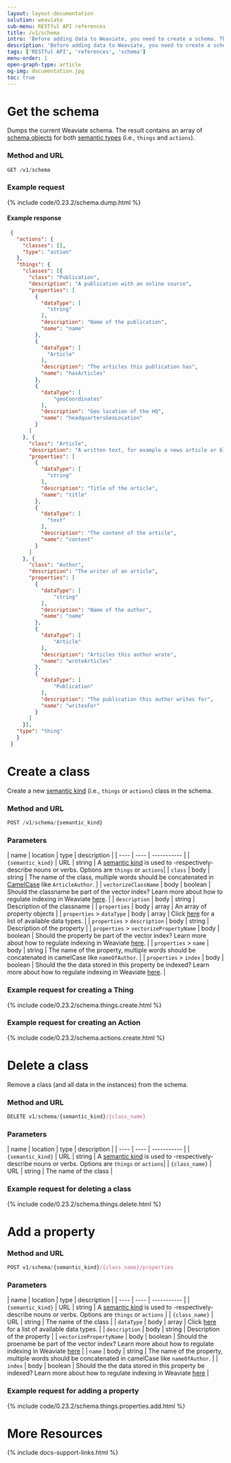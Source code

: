 ```yaml
---
layout: layout-documentation
solution: weaviate
sub-menu: RESTful API references
title: /v1/schema
intro: 'Before adding data to Weaviate, you need to create a schema. The schema contains the structure of your Weaviate in graph format. You will use the graph format to search through your Weaviate instance using <a href="../graphql-references/">GraphQL</a>. To learn how to create a schema, you can follow <a href="../how-tos/how-to-create-a-schema.html">this How-To tutorial</a>.'
description: 'Before adding data to Weaviate, you need to create a schema. The schema contains the structure of your Weaviate in graph format. You will use the graph format to search through your Weaviate instance.'
tags: ['RESTful API', 'references', 'schema']
menu-order: 1
open-graph-type: article
og-img: documentation.jpg
toc: true
---
```


# Get the schema

Dumps the current Weaviate schema. The result contains an array of [schema objects](./#schema-object) for both [semantic types](../more-resources/glossary.html) (i.e., `things` and `actions`).

### Method and URL

```js
GET /v1/schema
```

### Example request

{% include code/0.23.2/schema.dump.html %}

#### Example response

```json
 {
   "actions": {
     "classes": [],
     "type": "action"
   },
   "things": {
     "classes": [{
       "class": "Publication",
       "description": "A publication with an online source",
       "properties": [
         {
           "dataType": [
             "string"
           ],
           "description": "Name of the publication",
           "name": "name"
         },
         {
           "dataType": [
             "Article"
           ],
           "description": "The articles this publication has",
           "name": "hasArticles"
         },
         {
           "dataType": [
               "geoCoordinates"
           ],
           "description": "Geo location of the HQ",
           "name": "headquartersGeoLocation"
         }
       ]
     }, {
       "class": "Article",
       "description": "A written text, for example a news article or blog post",
       "properties": [
         {
           "dataType": [
             "string"
           ],
           "description": "Title of the article",
           "name": "title"
         },
         {
           "dataType": [
             "text"
           ],
           "description": "The content of the article",
           "name": "content"
         }
       ]
     }, {
       "class": "Author",
       "description": "The writer of an article",
       "properties": [
         {
           "dataType": [
               "string"
           ],
           "description": "Name of the author",
           "name": "name"
         },
         {
           "dataType": [
               "Article"
           ],
           "description": "Articles this author wrote",
           "name": "wroteArticles"
         },
         {
           "dataType": [
               "Publication"
           ],
           "description": "The publication this author writes for",
           "name": "writesFor"
         }
       ]
     }],
   "type": "thing"
   }
 }
```

# Create a class

Create a new [semantic kind](../more-resources/glossary.html) (i.e., `things` or `actions`) class in the schema.

### Method and URL

```js
POST /v1/schema/{semantic_kind}
```

### Parameters

| name | location | type | description |
| ---- | ---- | ----------- |
| `{semantic_kind}` | URL | string | A [semantic kind](../more-resources/glossary.html) is used to -respectively- describe nouns or verbs. Options are `things` or `actions`|
| `class` | body | string | The name of the class, multiple words should be concatenated in [CamelCase](./#concatenate-classes-and-properties) like `ArticleAuthor`. |
| `vectorizeClassName` | body | boolean | Should the classname be part of the vector index? Learn more about how to regulate indexing in Weaviate [here](./#regulate-semantic-indexing). |
| `description` | body | string | Description of the classname |
| `properties` | body | array | An array of property objects |
| `properties` > `dataType` | body | array | Click [here](./index.html#property-datatypes) for a list of available data types. |
| `properties` > `description` | body | string | Description of the property |
| `properties` > `vectorizePropertyName` | body | boolean | Should the property be part of the vector index? Learn more about how to regulate indexing in Weaviate [here](./#regulate-semantic-indexing). |
| `properties` > `name` | body | string | The name of the property, multiple words should be concatenated in camelCase like `nameOfAuthor`. |
| `properties` > `index` | body | boolean | Should the the data stored in this property be indexed? Learn more about how to regulate indexing in Weaviate [here](./#regulate-semantic-indexing). |


### Example request for creating a Thing

{% include code/0.23.2/schema.things.create.html %}

### Example request for creating an Action

{% include code/0.23.2/schema.actions.create.html %}

# Delete a class

Remove a class (and all data in the instances) from the schema.

### Method and URL

```js
DELETE v1/schema/{semantic_kind}/{class_name}
```

### Parameters

| name | location | type | description |
| ---- | ---- | ----------- |
| `{semantic_kind}` | URL | string | A [semantic kind](../more-resources/glossary.html) is used to -respectively- describe nouns or verbs. Options are `things` or `actions`|
| `{class_name}` | URL | string | The name of the class |

### Example request for deleting a class

{% include code/0.23.2/schema.things.delete.html %}

# Add a property

### Method and URL

```js
POST v1/schema/{semantic_kind}/{class_name}/properties
```

### Parameters

| name | location | type | description |
| ---- | ---- | ----------- |
| `{semantic_kind}` | URL | string | A [semantic kind](../more-resources/glossary.html) is used to -respectively- describe nouns or verbs. Options are `things` or `actions` |
| `{class_name}` | URL | string | The name of the class |
| `dataType` | body | array | Click [here](./index.html#property-datatypes) for a list of available data types. |
| `description` | body | string | Description of the property |
| `vectorizePropertyName` | body | boolean | Should the proename be part of the vector index? Learn more about how to regulate indexing in Weaviate [here](./#regulate-semantic-indexing) |
| `name` | body | string | The name of the property, multiple words should be concatenated in camelCase like `nameOfAuthor`. |
| `index` | body | boolean | Should the the data stored in this property be indexed? Learn more about how to regulate indexing in Weaviate [here](./#regulate-semantic-indexing) |

### Example request for adding a property

{% include code/0.23.2/schema.things.properties.add.html %}

# More Resources

{% include docs-support-links.html %}
